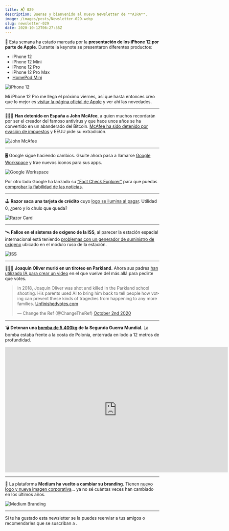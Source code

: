 ```yaml
---
title: 📬 029
description: Buenas y bienvenido al nuevo Newsletter de **AJRA**.
image: /images/posts/Newsletter-029.webp
slug: newsletter-029
date: 2020-10-12T06:27:55Z
---
```


📱 Esta semana ha estado marcada por la **presentación de los iPhone 12 por parte de Apple**.
Durante la keynote se presentaron diferentes productos:

- iPhone 12
- iPhone 12 Mini
- iPhone 12 Pro
- iPhone 12 Pro Max
- [HomePod Mini](https://www.apple.com/homepod-mini/)

![iPhone 12](https://bucketeer-e05bbc84-baa3-437e-9518-adb32be77984.s3.amazonaws.com/public/images/1a0575c7-999d-49a5-a0a6-95dda6df2049_970x647.jpeg)

Mi iPhone 12 Pro me llega el próximo viernes, así que hasta entonces creo que lo mejor es [visitar la página oficial de Apple](https://www.apple.com/iphone-12-pro/) y ver ahí las novedades.

---

👮🏻‍♂️ **Han detenido en España a John McAfee**, a quien muchos recordarán por ser el creador del famoso antivirus y que hace unos años se ha convertido en un abanderado del Bitcoin.
[McAfee ha sido detenido por evasión de impuestos](https://www.xataka.com/legislacion-y-derechos/john-mcafee-ha-sido-detenido-espana-creador-antivirus-sera-extraditado-evasion-impuestos-criptomonedas) y EEUU pide su extradición.

![John McAfee](https://bucketeer-e05bbc84-baa3-437e-9518-adb32be77984.s3.amazonaws.com/public/images/9d8c2f08-5613-4421-8244-041f38042546_2500x1250.jpeg)

---

🖥 Google sigue haciendo cambios.
Gsuite ahora pasa a llamarse [Google Workspace](https://workspace.google.com/) y trae nuevos iconos para sus apps.

![Google Workspace](https://bucketeer-e05bbc84-baa3-437e-9518-adb32be77984.s3.amazonaws.com/public/images/cdbaa7b4-b28b-46a7-b898-823601b8f08d_650x300.png)

Por otro lado Google ha lanzado su [“Fact Check Explorer”](https://toolbox.google.com/factcheck/explorer) para que puedas [comprobar la fiabilidad de las noticias](https://www.genbeta.com/buscadores/asi-funciona-fact-check-explorer-buscador-antibulos-google).

---

🕹 **Razor saca una tarjeta de crédito** cuyo [logo se ilumina al pagar](https://press.razer.com/company-news/razer-fintech-and-visa-unveil-new-prepaid-card-to-transform-digital-payments-experience-for-youths-and-millennials-in-singapore/).
Utilidad 0, ¿pero y lo chulo que queda?

![Razor Card](https://bucketeer-e05bbc84-baa3-437e-9518-adb32be77984.s3.amazonaws.com/public/images/40880927-e3b4-4e17-95dd-37348b5628c9_980x500.webp)

---

🛰 **Fallos en el sistema de oxígeno de la ISS**, al parecer la estación espacial internacional está teniendo [problemas con un generador de suministro de oxígeno](https://es.gizmodo.com/la-tripulacion-de-la-estacion-espacial-internacional-es-1845386041) ubicado en el módulo ruso de la estación.

![ISS](https://bucketeer-e05bbc84-baa3-437e-9518-adb32be77984.s3.amazonaws.com/public/images/aa8864dc-94cc-4d0a-a2fd-782c27464702_964x542.webp)

---

🧑🏻‍🦱 **Joaquin Oliver murió en un tiroteo en Parkland.**
Ahora sus padres [han utilizado IA para crear un video](https://magnet.xataka.com/un-mundo-fascinante/ultima-frontera-deepfake-padres-reviven-a-su-hijo-asesinado-para-hacer-anuncio-buena-causa) en el que vuelve del más allá para pedirte que votes.

<blockquote class="twitter-tweet">
<p lang="en" dir="ltr">In 2018, Joaquin Oliver was shot and killed in the Parkland school shooting.
His parents used AI to bring him back to tell people how voting can prevent these kinds of tragedies from happening to any more families.
<a class="tweet-url" href="http://Unfinishedvotes.com" target="_blank">Unfinishedvotes.com</a> </p>&mdash; Change the Ref (@ChangeTheRef) <a href="https://twitter.com/ChangeTheRef/status/1312024331225051136?s=20">October 2nd 2020</a>
</blockquote>

---

💣 **Detonan una [bomba de 5.400kg](https://es.gizmodo.com/asi-se-vio-la-detonacion-de-una-bomba-de-la-segunda-gue-1845368554) de la Segunda Guerra Mundial**.
La bomba estaba frente a la costa de Polonia, enterrada en lodo a 12 metros de profundidad.

<iframe src="https://www.youtube-nocookie.com/embed/Kv5KeeBvNOE?rel=0&autoplay=0&showinfo=0&enablejsapi=0" frameborder="0" loading="lazy" gesture="media" allow="autoplay; fullscreen" allowautoplay="true" allowfullscreen="true" width="728" height="409"></iframe>

---

📝 La plataforma **Medium ha vuelto a cambiar su branding**.
Tienen [nuevo logo y nueva imagen corporativa](https://blog.medium.com/a-more-expressive-medium-starting-with-medium-63b562206d8f)… ya no sé cuántas veces han cambiado en los últimos años.

![Medium Branding](https://bucketeer-e05bbc84-baa3-437e-9518-adb32be77984.s3.amazonaws.com/public/images/20432ba8-2c9b-4770-8866-debef1d391bb_1200x675.gif)

---

Si te ha gustado esta newsletter se la puedes reenviar a tus amigos o recomendarles que se suscriban a **</AJRA>**.
